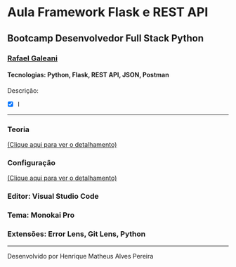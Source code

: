 # Aula Framework Flask e REST API

## Bootcamp Desenvolvedor Full Stack Python

### [Rafael Galeani](https://github.com/rafegal)

#### Tecnologias: Python, Flask, REST API, JSON, Postman

Descrição:

- [x] I

----------------------------------------------------------

### Teoria

[(Clique aqui para ver o detalhamento)](https://github.com/henriquemap/flask-rest-api/theory.md)

### Configuração

[(Clique aqui para ver o detalhamento)](https://github.com/henriquemap/flask-rest-api/configuration-steps.md)

### Editor: Visual Studio Code

### Tema: Monokai Pro

### Extensões: Error Lens, Git Lens, Python

---------------------------------------------------------------

Desenvolvido por Henrique Matheus Alves Pereira